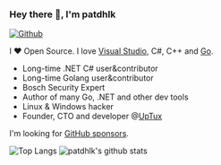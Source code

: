 <!--
**patdhlk/patdhlk** is a ✨ _special_ ✨ repository because its `README.md` (this file) appears on your GitHub profile.

Here are some ideas to get you started:

- 🔭 I’m currently working on ...
- 🌱 I’m currently learning ...
- 👯 I’m looking to collaborate on ...
- 🤔 I’m looking for help with ...
- 💬 Ask me about ...
- 📫 How to reach me: ...
- 😄 Pronouns: ...
- ⚡ Fun fact: ...
-->
### Hey there 👋, I'm patdhlk

[![Github](https://img.shields.io/github/followers/patdhlk?label=Follow&style=social)](https://github.com/mattn)

I ❤ Open Source. I love [Visual Studio](https://visualstudio.microsoft.com/), C#, C++ and [Go](https://golang.org).

* Long-time .NET C# user&contributor
* Long-time Golang user&contributor
* Bosch Security Expert
* Author of many Go, .NET and other dev tools
* Linux & Windows hacker
* Founder, CTO and developer @[UpTux](https://github.com/uptux)

I'm looking for [GitHub sponsors](https://github.com/sponsors/patdhlk).

![Top Langs](https://github-readme-stats.vercel.app/api/top-langs/?username=patdhlk&hide=html)
![patdhlk's github stats](https://github-readme-stats.vercel.app/api?username=patdhlk&show_icons=true&count_private=true&line_height=40)
